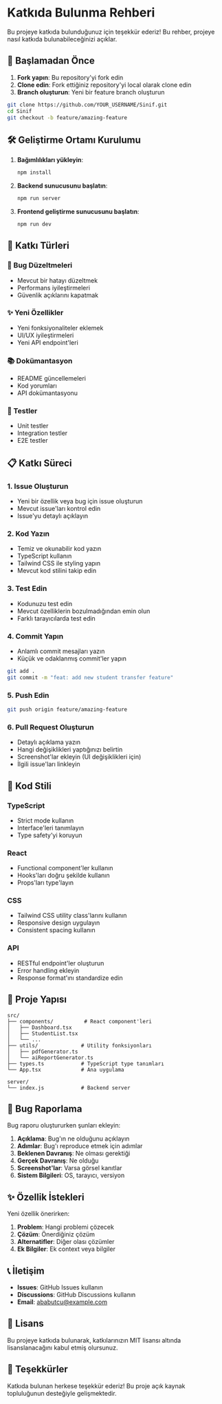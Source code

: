 # Katkıda Bulunma Rehberi

Bu projeye katkıda bulunduğunuz için teşekkür ederiz! Bu rehber, projeye nasıl katkıda bulunabileceğinizi açıklar.

## 🚀 Başlamadan Önce

1. **Fork yapın**: Bu repository'yi fork edin
2. **Clone edin**: Fork ettiğiniz repository'yi local olarak clone edin
3. **Branch oluşturun**: Yeni bir feature branch oluşturun

```bash
git clone https://github.com/YOUR_USERNAME/Sinif.git
cd Sinif
git checkout -b feature/amazing-feature
```

## 🛠️ Geliştirme Ortamı Kurulumu

1. **Bağımlılıkları yükleyin**:
   ```bash
   npm install
   ```

2. **Backend sunucusunu başlatın**:
   ```bash
   npm run server
   ```

3. **Frontend geliştirme sunucusunu başlatın**:
   ```bash
   npm run dev
   ```

## 📝 Katkı Türleri

### 🐛 Bug Düzeltmeleri
- Mevcut bir hatayı düzeltmek
- Performans iyileştirmeleri
- Güvenlik açıklarını kapatmak

### ✨ Yeni Özellikler
- Yeni fonksiyonaliteler eklemek
- UI/UX iyileştirmeleri
- Yeni API endpoint'leri

### 📚 Dokümantasyon
- README güncellemeleri
- Kod yorumları
- API dokümantasyonu

### 🧪 Testler
- Unit testler
- Integration testler
- E2E testler

## 📋 Katkı Süreci

### 1. Issue Oluşturun
- Yeni bir özellik veya bug için issue oluşturun
- Mevcut issue'ları kontrol edin
- Issue'yu detaylı açıklayın

### 2. Kod Yazın
- Temiz ve okunabilir kod yazın
- TypeScript kullanın
- Tailwind CSS ile styling yapın
- Mevcut kod stilini takip edin

### 3. Test Edin
- Kodunuzu test edin
- Mevcut özelliklerin bozulmadığından emin olun
- Farklı tarayıcılarda test edin

### 4. Commit Yapın
- Anlamlı commit mesajları yazın
- Küçük ve odaklanmış commit'ler yapın

```bash
git add .
git commit -m "feat: add new student transfer feature"
```

### 5. Push Edin
```bash
git push origin feature/amazing-feature
```

### 6. Pull Request Oluşturun
- Detaylı açıklama yazın
- Hangi değişiklikleri yaptığınızı belirtin
- Screenshot'lar ekleyin (UI değişiklikleri için)
- İlgili issue'ları linkleyin

## 🎨 Kod Stili

### TypeScript
- Strict mode kullanın
- Interface'leri tanımlayın
- Type safety'yi koruyun

### React
- Functional component'ler kullanın
- Hooks'ları doğru şekilde kullanın
- Props'ları type'layın

### CSS
- Tailwind CSS utility class'larını kullanın
- Responsive design uygulayın
- Consistent spacing kullanın

### API
- RESTful endpoint'ler oluşturun
- Error handling ekleyin
- Response format'ını standardize edin

## 📁 Proje Yapısı

```
src/
├── components/          # React component'leri
│   ├── Dashboard.tsx
│   ├── StudentList.tsx
│   └── ...
├── utils/              # Utility fonksiyonları
│   ├── pdfGenerator.ts
│   └── aiReportGenerator.ts
├── types.ts            # TypeScript type tanımları
└── App.tsx             # Ana uygulama

server/
└── index.js            # Backend server
```

## 🐛 Bug Raporlama

Bug raporu oluştururken şunları ekleyin:

1. **Açıklama**: Bug'ın ne olduğunu açıklayın
2. **Adımlar**: Bug'ı reproduce etmek için adımlar
3. **Beklenen Davranış**: Ne olması gerektiği
4. **Gerçek Davranış**: Ne olduğu
5. **Screenshot'lar**: Varsa görsel kanıtlar
6. **Sistem Bilgileri**: OS, tarayıcı, versiyon

## ✨ Özellik İstekleri

Yeni özellik önerirken:

1. **Problem**: Hangi problemi çözecek
2. **Çözüm**: Önerdiğiniz çözüm
3. **Alternatifler**: Diğer olası çözümler
4. **Ek Bilgiler**: Ek context veya bilgiler

## 📞 İletişim

- **Issues**: GitHub Issues kullanın
- **Discussions**: GitHub Discussions kullanın
- **Email**: ababutcu@example.com

## 📄 Lisans

Bu projeye katkıda bulunarak, katkılarınızın MIT lisansı altında lisanslanacağını kabul etmiş olursunuz.

## 🙏 Teşekkürler

Katkıda bulunan herkese teşekkür ederiz! Bu proje açık kaynak topluluğunun desteğiyle gelişmektedir.